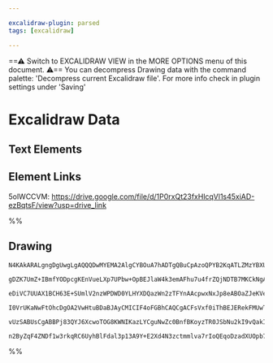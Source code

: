 ```yaml
---

excalidraw-plugin: parsed
tags: [excalidraw]

---
```

==⚠  Switch to EXCALIDRAW VIEW in the MORE OPTIONS menu of this document. ⚠== You can decompress Drawing data with the command palette: 'Decompress current Excalidraw file'. For more info check in plugin settings under 'Saving'



# Excalidraw Data

## Text Elements
## Element Links
5olWCCVM: https://drive.google.com/file/d/1P0rxQt23fxHlcqVl1s45xiAD-ezBqtsF/view?usp=drive_link

%%
## Drawing
```compressed-json
N4KAkARALgngDgUwgLgAQQQDwMYEMA2AlgCYBOuA7hADTgQBuCpAzoQPYB2KqATLZMzYBXUtiRoIACyhQ4zZAHoFAc0JRJQgEYA6bGwC2CgF7N6hbEcK4OCtptbErHALRY8RMpWdx8Q1TdIEfARcZgRmBShcZQUebQAObQBGGjoghH0EDihmbgBtcDBQMBKIEm4IAFY2fAB1AGF6gDUAWVSSyFhECozNBGJiXE1g9tLMbmcAdgAGSe0eSv5SmAnJ

gDZK7UmZ+IBmfYODpcgKEnVueLXp7UPbw+OpBEJlaW4k3emAFhu7u4frZQjNDTB7MKCkNgAawQ9RqbFIFQAxEkECiUaNIJpcNhIcoIUIOMRYfh4RVwdZmHBcIFshiIAAzQj4fAAZVgQPQgg8dLBEOhtTOkm4fEKAnBUIQbJgHIgXPKD3xLw44VyaCSDzYVOwahWaumINFEDxwjgAEliKrUHkALoPenkTLm7gcITMh6EQlYCq4aZ0/GE5XMS3FDrQ

eDiVC7UUAX1BCH63E+SUmlV2nzWPDWD0YLHYXDQazWn2zTFYnAAcpwxNxJp8eABOaZJeKVeLu5gAEXSUATaHpBDCD00wkJAFFgplspaXW7DUI4IMe8Q3rX9Z9dvXG5vFoaiBxIRUADwAUlQsm0zBgYIy2jgEP0cCgAAoAGQARyEbCgAG5ANNRgA54wBTRUAA3lABC3QAPs1AwBiBMABV930/H8AEpUGPAA+OkSRxXtUH7fBB0NZh3AjAoOjAdVRT

I0VrUKaNwFtOhcDgOA2VwHtuBDaBJAyCMICIF4oFGBhCAQCgACFsVxf0iThBEJERekFMUwTsBEGkoFNHt9DZPkYRkpE0VRJAlggFTSDUjSMnEnFjQJaSSVk9ByQ4SlqSyATjNM8zNIAMSZVl2R4uVlw81S3IsrTxX5QVhRCsyws07SJSlGUguU0LsnCgAlYQlRVN5Yq8jIAHktR1N59QK+KMm8zgoG83B9CZXVUB3UpPKq/QauyFlCCMCMeANNr0

vUzSABUsCgABBPj83QYJ6XcwoTOG8KWNIKazLYCguNwZc0BnfBKoyzTR0JSbNu2kI9vQakISoI6Royc67tG8MKikwTCIhZkAA03lTTYeB4JIkkbHgPk+SZ4hFUovpqfAAE1uHrSpvkqTddkqWZpkqUH12Mow2AMdjDXoAghAja4Uxoh6spHYhA0tCAPuMvESB6vrhUGyA2eINkEDgbhWp50gSBaNhiAQU6hmCa7cPw0peeJUk0BDSBRJqa7meULE

n2ByZqF4ZNDf1w3rkqRC6UyhBlFdal3p13A9Y+E2Xd4N3zctmmlva7rIoQEqoDzadXUOpb7QahBrc9UWOGUEnQyyGXsPBCmHmwIhBbQVOEAeDhI+4HONSEKA9wjHPvdKOwACsEGwHIWXzuBxcl6Xhmw+Xc6W7Eg8YUaifwBPSi6QL0nrvM6RUsEDFe7p9tDh5MOhOWBy70N8FCKbx77gfnVDmjwFjOhGWCYNaOjIA===
```
%%